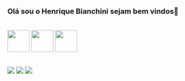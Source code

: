 ### Olá sou o Henrique Bianchini sejam bem vindos👋

<div style="display: inline_block"><br>
  <img height="50px" src="https://cdn.jsdelivr.net/gh/devicons/devicon/icons/css3/css3-original.svg" />
  <img height="50px" src="https://cdn.jsdelivr.net/gh/devicons/devicon/icons/html5/html5-original.svg" />
  <img height="50px" src="https://cdn.jsdelivr.net/gh/devicons/devicon/icons/javascript/javascript-original.svg" />
</div>

##

<div>
  <img src="https://img.shields.io/badge/linktree-39E09B?style=for-the-badge&logo=linktree&logoColor=white" target="_blank"><a href"https://linktr.ee/portfoliohenriquebianchini" target="_blank"></a> 
  <a href="" target="_blank"><img src="https://img.shields.io/badge/Gmail-D14836?style=for-the-badge&logo=gmail&logoColor=white" target="_blank"></a> 
  <a href="https://www.instagram.com/henriquegbianchini/?next=%2F" target="_blank"><img src="https://img.shields.io/badge/-Instagram-%23E4405F?style=for-the-badge&logo=instagram&logoColor=white" target="_blank"></a>
 </div>
